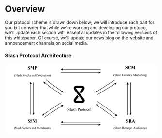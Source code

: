 # Overview

Our protocol scheme is drawn down below; we will introduce each part for you but consider that while we're working and developing our protocol, we'll update each section with essential updates in the following versions of this whitepaper. Of course, we'll update our news blog on the website and announcement channels on social media.

### Slash Protocol Architecture

![](../.gitbook/assets/figure-1.png)

